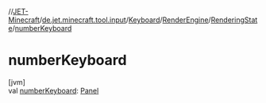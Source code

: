 //[JET-Minecraft](../../../../../index.md)/[de.jet.minecraft.tool.input](../../../index.md)/[Keyboard](../../index.md)/[RenderEngine](../index.md)/[RenderingState](index.md)/[numberKeyboard](number-keyboard.md)

# numberKeyboard

[jvm]\
val [numberKeyboard](number-keyboard.md): [Panel](../../../../de.jet.minecraft.tool.display.ui.panel/-panel/index.md)

